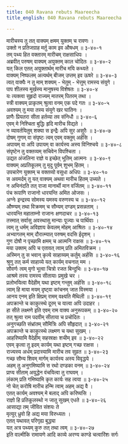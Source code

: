```yaml
---
title: 040 Ravana rebuts Maareecha
title_english: 040 Ravana rebuts Maareecha

---
```

मारीचस्य तु तत् वाक्यम् क्षमम् युक्तम् च रावणः ।  
उक्तो न प्रतिजग्राह मर्तु काम इव औषधम् ॥ ३-४०-१  
तम् पथ्य हित वक्तारम् मारीचम् राक्षसाधिपः ।  
अब्रवीत् परुषम् वाक्यम् अयुक्तम् काल चोदितः ॥ ३-४०-२  
यत् किल एतत् अयुक्तार्थम् मारीच मयि कथ्यते ।  
वाक्यम् निष्फलम् अत्यर्थम् बीजम् उप्तम् इव ऊषरे ॥ ३-४०-३  
त्वत् वाक्यैः न तु माम् शक्यम् - भेतुम् - भेत्तुम् रामस्य संयुगे ।  
पाप शीलस्य मूर्खस्य मानुषस्य विशेषतः ॥ ३-४०-४  
यः त्यक्त्वा सुहृदो राज्यम् मातरम् पितरम् तथा ।  
स्त्री वाक्यम् प्राकृतम् श्रुत्वा वनम् एक पदे गतः ॥ ३-४०-५  
अवश्यम् तु मया तस्य संयुगे खर घातिनः ।  
प्राणैः प्रियतरा सीता हर्तव्या तव संनिधौ ॥ ३-४०-६  
एवम् मे निश्चिता बुद्धिः हृदि मारीच विद्यते ।  
न व्यावर्तयितुम् शक्या स इन्द्रैः अपि सुर असुरैः ॥ ३-४०-७  
दोषम् गुणम् वा संपृष्टः त्वम् एवम् वक्तुम् अर्हसि ।  
अपायम् वा अपि उपायम् वा कार्यस्य अस्य विनिश्चये ॥ ३-४०-८  
संपृष्टेन तु वक्तव्यम् सचिवेन विपश्चिता ।  
उद्यत अंजलिना राज्ञे य इच्छेत् भूतिम् आत्मनः ॥ ३-४०-९  
वाक्यम् अप्रतिकूलम् तु मृदु पूर्वम् शुभम् हितम् ।  
उपचारेण युक्तम् च वक्तव्यो वसुधा अधिपः ॥ ३-४०-१०  
स अवमर्दम् तु यत् वाक्यम् अथवा मारीच हितम् उच्यते ।  
न अभिनंदति तत् राजा मानार्थी मान वर्जितम् ॥ ३-४०-११  
पंच रूपाणि राजानो धारयन्ति अमित ओजसः ।  
अग्नेः इन्द्रस्य सोमस्य यमस्य वरुणस्य च ॥ ३-४०-१२  
औष्ण्यम् तथा विक्रमम् च सौम्यम् दण्डम् प्रसन्नताम् ।  
धारयन्ति महाताम्नो राजानः क्षणदाचर ॥ ३-४०-१३  
तस्मात् सर्वासु अवस्थासु मान्याः पूज्याः च पार्थिवाः ।  
त्वम् तु धर्मम् अविज्ञाय केवलम् मोहम् आश्रितः ॥ ३-४०-१४  
अभ्यागतम् माम् दौरात्म्यात् परुषम् वदसि ईदृशम् ।  
गुण दोषौ न पृच्छामि क्षमम् च आत्मनि राक्षस ॥ ३-४०-१५  
मया उक्तम् अपि च एतावत् त्वाम् प्रति अमितविक्रम ।  
अस्मिन् तु स भवान् कृत्ये साहाय्यम् कर्तुम् अर्हसि ॥ ३-४०-१६  
श्रुणु तत् कर्म साहाय्ये यत् कार्यम् वचनात् मम ।  
सौवर्णः त्वम् मृगो भूत्वा चित्रो रजत बिन्दुभिः ॥ ३-४०-१७  
आश्रमे तस्य रामस्य सीतायाः प्रमुखे चर ।  
प्रलोभयित्वा वैदेहीम् यथा इष्टम् गन्तुम् अर्हसि ॥ ३-४०-१८  
त्वाम् हि माया मयम् दृष्ट्वा कांचनम् जात विस्मया ।  
आनय एनम् इति क्षिप्रम् रामम् वक्ष्यति मैथिली ॥ ३-४०-१९  
अपक्रान्ते च काकुत्स्थे दूरम् च यात्वा अपि उदाहर ।  
हा सीते लक्ष्मणे इति एवम् राम वाक्य अनुरूपकम् ॥ ३-४०-२०  
तत् श्रुत्वा राम पदवीम् सीताया च प्रचोदितः ।  
अनुगच्छति संभ्रांतम् सौमित्रिः अपि सौहृदात् ॥ ३-४०-२१  
अपक्रान्ते च काकुत्स्थे लक्ष्मण च यथा सुखम् ।  
आहरिष्यामि वैदेहीम् सहस्राक्षः शचीम् इव ॥ ३-४०-२२  
एवम् कृत्वा तु इदम् कार्यम् यथा इष्टम् गच्छ राक्षस ।  
राज्यस्य अर्धम् प्रदास्यामि मारीच तव सुव्रत ॥ ३-४०-२३  
गच्छ सौम्य शिवम् मार्गम् कार्यस्य अस्य विवृद्धये ।  
अहम् तु अनुगमिष्यामि स रथो दण्डका वनम् ॥ ३-४०-२४  
प्राप्य सीताम् अयुद्धेन वंचयित्वा तु राघवम् ।  
लंकाम् प्रति गमिष्यामि कृत कार्यः सह त्वया ॥ ३-४०-२५  
नो चेत् करोषि मारीच हन्मि त्वाम् अहम् अद्य वै ।  
एतत् कार्यम् अवश्यम् मे बलाद् अपि करिष्यसि ।  
राज्ञो हि प्रतिकूलस्थो न जातु सुखम् एधते ॥ ३-४०-२६  
आसाद्या तम् जीवित संशयः ते  
मृत्युर् ध्रुवो हि अद्य मया विरुध्यतः ।  
एतत् यथावत् परिगृह्य बुद्ध्या  
यत् अत्र पथ्यम् कुरु तत् तथा त्वम् ॥ ३-४०-२७  
इति वाल्मीकि रामायणे आदि काव्ये अरण्य काण्डे चत्वारिंशः सर्गः